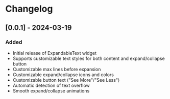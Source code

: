 # Changelog

## [0.0.1] - 2024-03-19

### Added
- Initial release of ExpandableText widget
- Supports customizable text styles for both content and expand/collapse button
- Customizable max lines before expansion
- Customizable expand/collapse icons and colors
- Customizable button text ("See More"/"See Less")
- Automatic detection of text overflow
- Smooth expand/collapse animations
